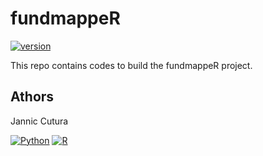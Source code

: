 # fundmappeR
[![version](https://img.shields.io/badge/version-1.0.0-success.svg)](#)

This repo contains codes to build the fundmappeR project.






## Athors 
Jannic Cutura

[![Python](https://img.shields.io/static/v1?label=made%20with&message=Python&color=blue&style=for-the-badge&logo=Python&logoColor=white)](#)
[![R](https://img.shields.io/static/v1?label=made%20with&message=R&color=blue&style=for-the-badge&logo=R&logoColor=white)](#)

